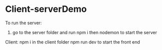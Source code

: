 # Client-serverDemo

To run the server:
1. go to the server folder and run 
npm i 
then nodemon to start the server

Client:
npm i   in the client folder
npm run dev to start the front end
